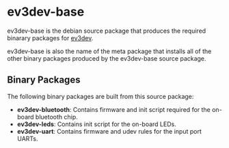 ev3dev-base
===========

ev3dev-base is the debian source package that produces the required binarary packages for [ev3dev][1].

ev3dev-base is also the name of the meta package that installs all of the other binary packages produced by the ev3dev-base source package.

Binary Packages
---------------

The following binary packages are built from this source package:
* __ev3dev-bluetooth__: Contains firmware and init script required for the on-board bluetooth chip.
* __ev3dev-leds__: Contains init script for the on-board LEDs.
* __ev3dev-uart__: Contains firmware and udev rules for the input port UARTs.


[1]: https://github.com/mindboards/ev3dev "ev3dev Homepage"
